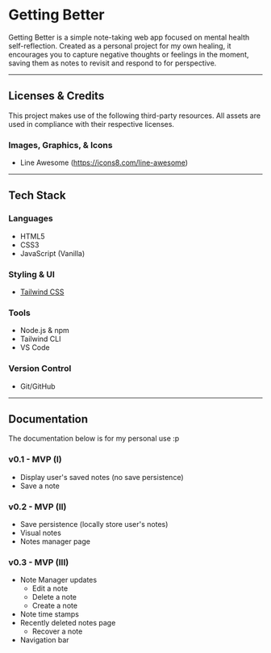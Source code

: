 # Getting Better 

Getting Better is a simple note-taking web app focused on mental health self-reflection. Created as a personal project for my own healing, it encourages you to capture negative thoughts or feelings in the moment, saving them as notes to revisit and respond to for perspective.

---

## Licenses & Credits

This project makes use of the following third-party resources. All assets are used in compliance with their respective licenses.

### Images, Graphics, & Icons
- Line Awesome (https://icons8.com/line-awesome)

---

## Tech Stack

### Languages
- HTML5
- CSS3
- JavaScript (Vanilla)

### Styling & UI
- [Tailwind CSS](https://tailwindcss.com/)

### Tools
- Node.js & npm 
- Tailwind CLI 
- VS Code 

### Version Control
- Git/GitHub

---

## Documentation

The documentation below is for my personal use :p

### v0.1 - MVP (I) 
- Display user's saved notes (no save persistence)
- Save a note 

### v0.2 - MVP (II)
- Save persistence (locally store user's notes)
- Visual notes
- Notes manager page 

### v0.3 - MVP (III)
- Note Manager updates 
  - Edit a note 
  - Delete a note 
  - Create a note  
- Note time stamps 
- Recently deleted notes page
  - Recover a note 
- Navigation bar
